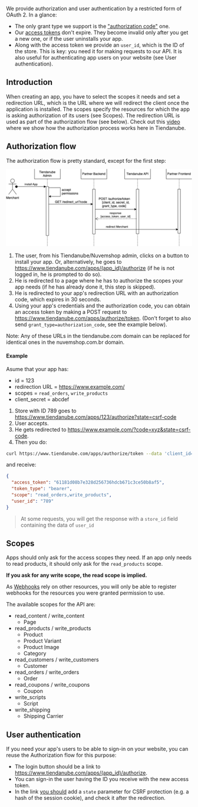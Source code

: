 We provide authorization and user authentication by a restricted form of OAuth 2. In a glance:

- The only grant type we support is the ["authorization code"](https://oauth.net/2/grant-types/authorization-code/) one.
- Our [access tokens](https://oauth.net/2/access-tokens/) don't expire. They become invalid only after you get a new one, or if the user uninstalls your app.
- Along with the access token we provide an `user_id`, which is the ID of the store. This is key: you need it for making requests to our API. It is also useful for authenticating app users on your website (see User authentication).

## Introduction

When creating an app, you have to select the scopes it needs and set a redirection URL, which is the URL where we will redirect the client once the application is installed.
The scopes specify the resources for which the app is asking authorization of its users (see Scopes).
The redirection URL is used as part of the authorization flow (see below). Check out this [video](https://www.loom.com/share/91a7a5aa56384fdca9519220d80f5db7) where we show how the authorization process works here in Tiendanube.

## Authorization flow

The authorization flow is pretty standard, except for the first step:

![Authorization Flow](./images/auth_flow.png)

1. The user, from his Tiendanube/Nuvemshop admin, clicks on a button to install your app. Or, alternatively, he goes to https://www.tiendanube.com/apps/(app_id)/authorize (if he is not logged in, he is prompted to do so).
2. He is redirected to a page where he has to authorize the scopes your app needs (if he has already done it, this step is skipped).
3. He is redirected to your app's redirection URL with an authorization code, which expires in 30 seconds.
4. Using your app's credentials and the authorization code, you can obtain an access token by making a POST request to https://www.tiendanube.com/apps/authorize/token. (Don't forget to also send `grant_type=authorization_code`, see the example below).

Note: Any of these URLs in the tiendanube.com domain can be replaced for identical ones in the nuvemshop.com.br domain.

#### Example

Asume that your app has:

- id = 123
- redirection URL = https://www.example.com/
- scopes = `read_orders`, `write_products`
- client_secret = abcdef

1. Store with ID 789 goes to https://www.tiendanube.com/apps/123/authorize?state=csrf-code
2. User accepts.
3. He gets redirected to https://www.example.com/?code=xyz&state=csrf-code.
4. Then you do:

```sh
curl https://www.tiendanube.com/apps/authorize/token --data 'client_id=123&client_secret=abcdef&grant_type=authorization_code&code=xyz'
```

and receive:

```json
{
  "access_token": "61181d08b7e328d256736hdcb671c3ce50b8af5",
  "token_type": "bearer",
  "scope": "read_orders,write_products",
  "user_id": "789"
}
```

> At some requests, you will get the response with a `store_id` field containing the data of `user_id`

## Scopes

Apps should only ask for the access scopes they need. If an app only needs to read products, it should only ask for the `read_products` scope.

**If you ask for any write scope, the read scope is implied.**

As [Webhooks](https://github.com/TiendaNube/api-docs/blob/master/resources/webhook.md) rely on other resources, you will only be able to register webhooks for the resources you were granted permission to use.

The available scopes for the API are:

- read_content / write_content
  - Page
- read_products / write_products
  - Product
  - Product Variant
  - Product Image
  - Category
- read_customers / write_customers
  - Customer
- read_orders / write_orders
  - Order
- read_coupons / write_coupons
  - Coupon
- write_scripts
  - Script
- write_shipping
  - Shipping Carrier

## User authentication

If you need your app's users to be able to sign-in on your website, you can reuse the Authorization flow for this purpose:

- The login button should be a link to https://www.tiendanube.com/apps/(app_id)/authorize.
- You can sign-in the user having the ID you receive with the new access token.
- In the link [you should](http://tools.ietf.org/html/rfc6749#section-10.12) add a `state` parameter for CSRF protection (e.g. a hash of the session cookie), and check it after the redirection.
